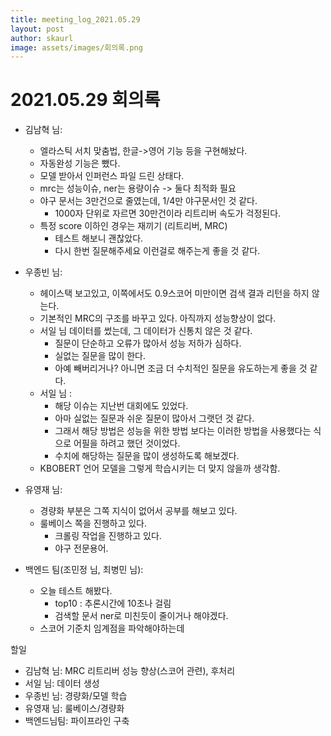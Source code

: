 ```yaml
---
title: meeting_log_2021.05.29
layout: post
author: skaurl
image: assets/images/회의록.png
---
```


# 2021.05.29 회의록
- 김남혁 님: 
    - 엘라스틱 서치 맞춤법, 한글->영어 기능 등을 구현해놨다.
    - 자동완성 기능은 뺐다.
    - 모델 받아서 인퍼런스 파일 드린 상태다.
    - mrc는 성능이슈, ner는 용량이슈 -> 둘다 최적화 필요
    - 야구 문서는 3만건으로 줄였는데, 1/4만 야구문서인 것 같다.
        - 1000자 단위로 자르면 30만건이라 리트리버 속도가 걱정된다.
    - 특정 score 이하인 경우는 재끼기 (리트리버, MRC)
        - 테스트 해보니 괜찮았다.
        - 다시 한번 질문해주세요 이런걸로 해주는게 좋을 것 같다.

- 우종빈 님:
    - 헤이스택 보고있고, 이쪽에서도 0.9스코어 미만이면 검색 결과 리턴을 하지 않는다.
    - 기본적인 MRC의 구조를 바꾸고 있다. 아직까지 성능향상이 없다.
    - 서일 님 데이터를 썼는데, 그 데이터가 신통치 않은 것 같다.
        - 질문이 단순하고 오류가 많아서 성능 저하가 심하다.
        - 실없는 질문을 많이 한다.
        - 아예 빼버리거나? 아니면 조금 더 수치적인 질문을 유도하는게 좋을 것 같다.
    - 서일 님 : 
        - 해당 이슈는 지난번 대회에도 있었다.
        - 아마 실없는 질문과 쉬운 질문이 많아서 그랫던 것 같다.
        - 그래서 해당 방법은 성능을 위한 방법 보다는 이러한 방법을 사용했다는 식으로 어필을 하려고 했던 것이었다.
        - 수치에 해당하는 질문을 많이 생성하도록 해보겠다.
    - KBOBERT 언어 모델을 그렇게 학습시키는 더 맞지 않을까 생각함.

- 유영재 님:
    - 경량화 부분은 그쪽 지식이 없어서 공부를 해보고 있다.
    - 룰베이스 쪽을 진행하고 있다. 
        - 크롤링 작업을 진행하고 있다.
        - 야구 전문용어.

- 백엔드 팀(조민정 님, 최병민 님):
    - 오늘 테스트 해봤다.
        - top10 : 추론시간에 10초나 걸림
        - 검색할 문서 ner로 미친듯이 줄이거나 해야겠다.
    - 스코어 기준치 임계점을 파악해야하는데

할일
- 김남혁 님: MRC 리트리버 성능 향상(스코어 관련), 후처리
- 서일 님: 데이터 생성
- 우종빈 님: 경량화/모델 학습
- 유영재 님: 룰베이스/경량화
- 백엔드님팀: 파이프라인 구축
